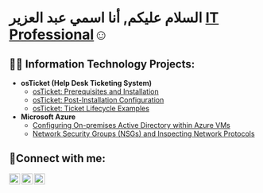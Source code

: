<h1>السلام عليكم, أنا اسمي عبد العزير <a href="https://linkedin.com/in/sergei-zdrale">IT Professional</a>☺</h1>

<h2>👨‍💻 Information Technology Projects:</h2>

- <b>osTicket (Help Desk Ticketing System)</b>
  - [osTicket: Prerequisites and Installation](https://github.com/sergzdr/osticket-prereqs)
  - [osTicket: Post-Installation Configuration](https://github.com/sergzdr/post-install-config)
  - [osTicket: Ticket Lifecycle Examples](https://github.com/sergzdr/ticket-lifecycle)
- <b>Microsoft Azure</b>
  - [Configuring On-premises Active Directory within Azure VMs](https://github.com/sergzdr/configure-ad)
  - [Network Security Groups (NSGs) and Inspecting Network Protocols](https://github.com/sergzdr/azure-network-protocols)

<h2>🤳Connect with me:</h2>

[<img align="left" alt="Josh | Twitter" width="22px" src="https://cdn.jsdelivr.net/npm/simple-icons@v3/icons/twitter.svg" />][twitter]
[<img align="left" alt="Josh | LinkedIn" width="22px" src="https://cdn.jsdelivr.net/npm/simple-icons@v3/icons/linkedin.svg" />][linkedin]
[<img align="left" alt="Josh | Instagram" width="22px" src="https://cdn.jsdelivr.net/npm/simple-icons@v3/icons/instagram.svg" />][instagram]

[twitter]: https://twitter.com/abdul_azeez1444
[instagram]: https://www.instagram.com/abdul.azeez1444
[linkedin]: https://linkedin.com/in/sergei-zdrale
